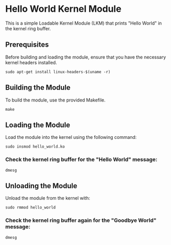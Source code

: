 # Hello World Kernel Module

This is a simple Loadable Kernel Module (LKM) that prints "Hello World" in the kernel ring buffer.

## Prerequisites

Before building and loading the module, ensure that you have the necessary kernel headers installed.

`sudo apt-get install linux-headers-$(uname -r)`

## Building the Module

To build the module, use the provided Makefile.

`make`

## Loading the Module

Load the module into the kernel using the following command:

`sudo insmod hello_world.ko`

### Check the kernel ring buffer for the "Hello World" message:

`dmesg`

## Unloading the Module

Unload the module from the kernel with:

`sudo rmmod hello_world`

### Check the kernel ring buffer again for the "Goodbye World" message:

`dmesg`
